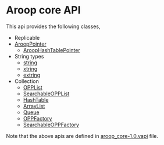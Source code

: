 Aroop core API
=================

This api provides the following classes,

- Replicable 
- [AroopPointer](hashtable.md#iteration)
	- [AroopHashTablePointer](hashtable.md#iteration)
- String types
	- [string](xtring.md#string)
	- [xtring](xtring.md#xtring)
	- [extring](xtring.md#extring)
- Collection
	- [OPPList](opplist.md)
	- [SearchableOPPList](opplist.md#searchableopplist)
	- [HashTable](hashtable.md)
	- [ArrayList](arraylist.md)
	- [Queue](queue.md)
	- [OPPFactory](oppfactory.md)
	- [SearchableOPPFactory](oppfactory.md#searchableoppfactory.md)

Note that the above apis are defined in [aroop\_core-1.0.vapi](aroop_core-1.0.vapi) file.

